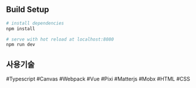 

## Build Setup

``` bash
# install dependencies
npm install

# serve with hot reload at localhost:8080
npm run dev

```

## 사용기술
#Typescript  #Canvas  #Webpack  #Vue  #Pixi  #Matterjs  #Mobx  #HTML  #CSS
